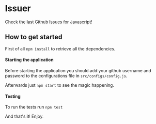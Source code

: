 # Issuer
Check the last Github Issues for Javascript!

## How to get started
First of all `npm install` to retrieve all the dependencies.

#### Starting the application
Before starting the application you should add your github username and password to the configurations file in `src/configs/config.js`.

Afterwards just `npm start` to see the magic happening.

#### Testing
To run the tests run `npm test` 

And that's it! Enjoy.

